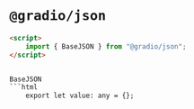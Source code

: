 # `@gradio/json`

```html
<script>
	import { BaseJSON } from "@gradio/json";
</script>


BaseJSON
```html
	export let value: any = {};
```